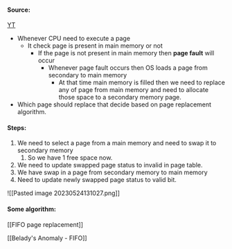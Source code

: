 #### Source:
[YT](https://www.youtube.com/watch?v=bOFDyPKTgXM&list=PLXj4XH7LcRfDrdQuJTHIPmKMpa7eYVaPm&index=61)


* Whenever CPU need to execute a page
	* It check page is present in main memory or not
		* If the page is not present in main memory then **page fault** will occur
			* Whenever page fault occurs then OS loads a page from secondary to main memory
				* At that time main memory is filled then we need to replace any of page from main memory and need to allocate those space to a secondary memory page.
* Which page should replace that decide based on page replacement algorithm.

#### Steps:

1.  We need to select a page from a main memory and need to swap it to secondary memory
	1. So we have 1 free space now.
2. We need to update swapped page status to invalid in page table.
3. We have swap in a page from secondary memory to main memory
4. Need to update newly swapped page status to valid bit.

![[Pasted image 20230524131027.png]]


#### Some algorithm:

[[FIFO page replacement]]

[[Belady's Anomaly - FIFO]]
